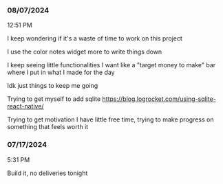 ### 08/07/2024

12:51 PM

I keep wondering if it's a waste of time to work on this project

I use the color notes widget more to write things down

I keep seeing little functionalities I want like a "target money to make" bar where I put in what I made for the day

Idk just things to keep me going

Trying to get myself to add sqlite https://blog.logrocket.com/using-sqlite-react-native/

Trying to get motivation I have little free time, trying to make progress on something that feels worth it

### 07/17/2024

5:31 PM

Build it, no deliveries tonight
